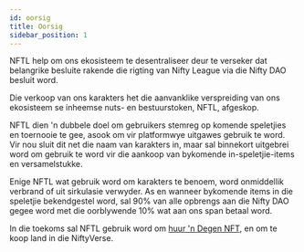 ```yaml
---
id: oorsig
title: Oorsig
sidebar_position: 1
---
```


NFTL help om ons ekosisteem te desentraliseer deur te verseker dat belangrike besluite rakende die rigting van Nifty League via die Nifty DAO besluit word.

Die verkoop van ons karakters het die aanvanklike verspreiding van ons ekosisteem se inheemse nuts- en bestuurstoken, NFTL, afgeskop.

NFTL dien 'n dubbele doel om gebruikers stemreg op komende speletjies en toernooie te gee, asook om vir platformwye uitgawes gebruik te word. Vir nou sluit dit net die naam van karakters in, maar sal binnekort uitgebrei word om gebruik te word vir die aankoop van bykomende in-speletjie-items en versamelstukke.

Enige NFTL wat gebruik word om karakters te benoem, word onmiddellik verbrand of uit sirkulasie verwyder. As en wanneer bykomende items in die speletjie bekendgestel word, sal 90% van alle opbrengs aan die Nifty DAO gegee word met die oorblywende 10% wat aan ons span betaal word.

In die toekoms sal NFTL gebruik word om [huur 'n Degen NFT](http://localhost:3000/guides/rentals/rental-overview), en om te koop land in die NiftyVerse.
